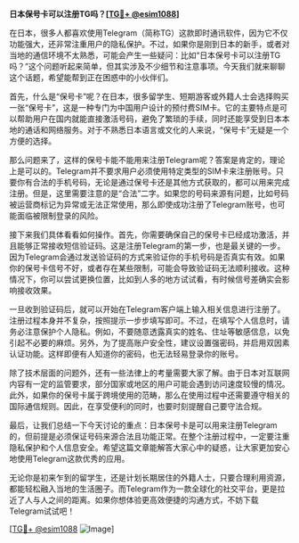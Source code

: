 **日本保号卡可以注册TG吗？[[TG💪+ @esim1088](https://t.me/s/esim1088)]**

在日本，很多人都喜欢使用Telegram（简称TG）这款即时通讯软件，因为它不仅功能强大，还非常注重用户的隐私保护。不过，如果你是刚到日本的新手，或者对当地的通信环境不太熟悉，可能会产生一些疑问：比如“日本保号卡可以注册TG吗？”这个问题听起来简单，但其实涉及不少细节和注意事项。今天我们就来聊聊这个话题，希望能帮到正在困惑中的小伙伴们。

首先，什么是“保号卡”呢？在日本，很多留学生、短期游客或外籍人士会选择购买一张“保号卡”，这是一种专门为中国用户设计的预付费SIM卡。它的主要特点是可以帮助用户在国内就能直接激活号码，避免了繁琐的手续，同时还能享受到日本本地的通话和网络服务。对于不熟悉日本语言或文化的人来说，“保号卡”无疑是一个方便的选择。

那么问题来了，这样的保号卡能不能用来注册Telegram呢？答案是肯定的，理论上是可以的。Telegram并不要求用户必须使用特定类型的SIM卡来注册账号。只要你有合法的手机号码，无论是通过保号卡还是其他方式获取的，都可以用来完成注册。但是，这里需要注意的是“合法”二字。如果您的号码来源有问题，比如号码被运营商标记为异常或无法正常使用，那么即使成功注册了Telegram账号，也可能面临被限制登录的风险。

接下来我们具体看看如何操作。首先，你需要确保自己的保号卡已经成功激活，并且能够正常接收短信验证码。这是注册Telegram的第一步，也是最关键的一步。因为Telegram会通过发送验证码的方式来验证你的手机号码是否真实有效。如果你的保号卡信号不好，或者存在某些限制，可能会导致验证码无法顺利接收。这种情况下，你可以尝试更换位置，比如到人多的地方试试看，有时候信号差确实会影响接收效果。

一旦收到验证码后，就可以开始在Telegram客户端上输入相关信息进行注册了。注册过程本身并不复杂，按照提示一步步填写即可。不过，在填写个人信息时，请务必注意保护个人隐私。例如，不要随意透露真实的姓名、住址等敏感信息，以免引起不必要的麻烦。另外，为了提高账户安全性，建议设置强密码，并启用双因素认证功能。这样即便有人知道你的密码，也无法轻易登录你的账号。

除了技术层面的问题外，还有一些法律上的考量需要大家了解。由于日本对互联网内容有一定的监管要求，部分国家或地区的用户可能会遇到访问速度较慢的情况。此外，如果你的保号卡属于跨境使用的范畴，那么在使用过程中还需要遵守相关的国际通信规则。因此，在享受便利的同时，也要时刻提醒自己要守法合规。

最后，让我们总结一下今天讨论的重点：日本保号卡是可以用来注册Telegram的，但前提是必须保证号码来源合法且功能正常。在整个注册过程中，一定要注重隐私保护和个人信息安全。希望这篇文章能解答大家心中的疑惑，让大家更加安心地使用Telegram这款优秀的应用。

无论你是初来乍到的留学生，还是计划长期居住的外籍人士，只要合理利用资源，都能轻松融入当地的生活圈子。而Telegram作为一款全球化的社交平台，更是拉近了人与人之间的距离。如果你想体验更高效便捷的沟通方式，不妨下载Telegram试试吧！

[[TG💪+ @esim1088](https://t.me/s/esim1088) ![Image](https://i.postimg.cc/4NQfJmqS/Snipaste-2025-05-13-00-14-12.png)]